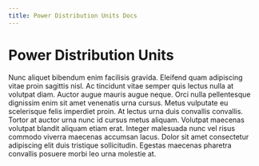 ```yaml
---
title: Power Distribution Units Docs
---
```


# Power Distribution Units 

Nunc aliquet bibendum enim facilisis gravida. Eleifend quam adipiscing vitae proin sagittis nisl. Ac tincidunt vitae semper quis lectus nulla at volutpat diam. Auctor augue mauris augue neque. Orci nulla pellentesque dignissim enim sit amet venenatis urna cursus. Metus vulputate eu scelerisque felis imperdiet proin. At lectus urna duis convallis convallis. Tortor at auctor urna nunc id cursus metus aliquam. Volutpat maecenas volutpat blandit aliquam etiam erat. Integer malesuada nunc vel risus commodo viverra maecenas accumsan lacus. Dolor sit amet consectetur adipiscing elit duis tristique sollicitudin. Egestas maecenas pharetra convallis posuere morbi leo urna molestie at.